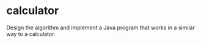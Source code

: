 # calculator
Design the algorithm and implement a Java program that works in a similar way to a calculator.
